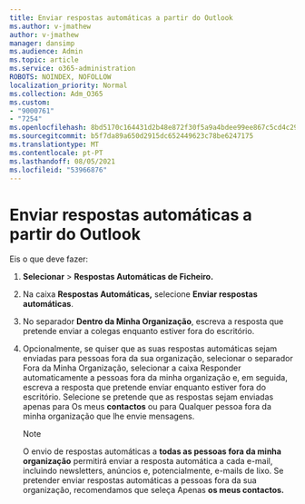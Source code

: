 ```yaml
---
title: Enviar respostas automáticas a partir do Outlook
ms.author: v-jmathew
author: v-jmathew
manager: dansimp
ms.audience: Admin
ms.topic: article
ms.service: o365-administration
ROBOTS: NOINDEX, NOFOLLOW
localization_priority: Normal
ms.collection: Adm_O365
ms.custom:
- "9000761"
- "7254"
ms.openlocfilehash: 8bd5170c164431d2b48e872f30f5a9a4bdee99ee867c5cd4c290f4abf1bc35ca
ms.sourcegitcommit: b5f7da89a650d2915dc652449623c78be6247175
ms.translationtype: MT
ms.contentlocale: pt-PT
ms.lasthandoff: 08/05/2021
ms.locfileid: "53966876"
---
```

# <a name="send-automatic-replies-from-outlook"></a>Enviar respostas automáticas a partir do Outlook

Eis o que deve fazer:

1. **Selecionar**  >  **Respostas Automáticas de Ficheiro.**
2. Na caixa **Respostas Automáticas,** selecione **Enviar respostas automáticas**.
3. No separador **Dentro da Minha Organização**, escreva a resposta que pretende enviar a colegas enquanto estiver fora do escritório.
4. Opcionalmente, se quiser que as suas respostas automáticas sejam enviadas  para pessoas fora  da sua organização, selecionar o separador Fora da Minha Organização, selecionar a caixa Responder automaticamente a pessoas fora da minha organização e, em seguida, escreva a resposta que pretende enviar enquanto estiver fora do escritório. Selecione se pretende que as respostas sejam  enviadas apenas para Os meus **contactos** ou para Qualquer pessoa fora da minha organização que lhe envie mensagens.

    > [!NOTE]
    > O envio de respostas automáticas a **todas as pessoas fora da minha organização** permitirá enviar a resposta automática a cada e-mail, incluindo newsletters, anúncios e, potencialmente, e-mails de lixo. Se pretender enviar respostas automáticas a pessoas fora da sua organização, recomendamos que seleça Apenas **os meus contactos.**
